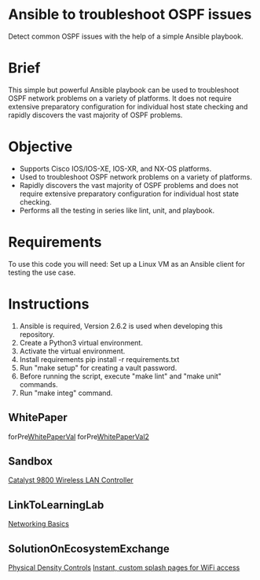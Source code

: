 Ansible to troubleshoot OSPF issues
=====================================
Detect common OSPF issues with the help of a simple Ansible playbook.

# Brief
This simple but powerful Ansible playbook can be used to troubleshoot OSPF network problems on a variety of platforms. It does not require extensive preparatory configuration for individual host state checking and rapidly discovers the vast majority of OSPF problems. 

# Objective 
* Supports Cisco IOS/IOS-XE, IOS-XR, and NX-OS platforms.
* Used to troubleshoot OSPF network problems on a variety of platforms.
* Rapidly discovers the vast majority of OSPF problems and does not require extensive preparatory configuration for individual host state checking.
* Performs all the testing in series like lint, unit, and playbook. 

# Requirements

To use this code you will need: Set up a Linux VM as an Ansible client for testing the use case.

# Instructions 
1. Ansible is required, Version 2.6.2 is used when developing this repository.
1. Create a Python3 virtual environment.
1. Activate the virtual environment.
1. Install requirements 
     pip install -r requirements.txt
1. Run "make setup" for creating a vault password.
1. Before running the script, execute "make lint" and "make unit" commands.
1. Run "make integ" command.

## WhitePaper
forPre[WhitePaperVal](http://www.whitePaper.com/)
forPre[WhitePaperVal2](http://www.whitePaper222.com/)

## Sandbox
[Catalyst 9800 Wireless LAN Controller](https://devnetsandbox.cisco.com/RM/Diagram/Index/9900a725-c584-42ae-8d51-3ac87533c5c5?diagramType=Topology)

## LinkToLearningLab
[Networking Basics](https://developer.cisco.com/learning/modules/networking-basics/)

## SolutionOnEcosystemExchange
[Physical Density Controls](https://testing-developer.cisco.com/ecosystem/meraki/apps/5ed8fa69a0774c0a8cf97e9b/)
[Instant, custom splash pages for WiFi access](https://testing-developer.cisco.com/ecosystem/meraki/apps/5a6d16371df81231b1403a81/)
